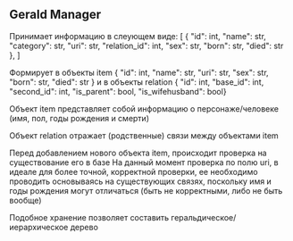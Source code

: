 ## Gerald Manager

Принимает информацию в слеующем виде:
[
    {
        "id": int,
        "name": str,
        "category": str,
        "uri": str,
        "relation_id": int,
        "sex": str,
        "born": str,
        "died": str
    },
]

Формирует в объекты item
{ "id": int, "name": str, "uri": str, "sex": str, "born": str, "died": str }
и в объекты relation
{ "id": int, "base_id": int, "second_id": int, "is_parent": bool, "is_wifehusband": bool}

Объект item представляет собой информацию о персонаже/человеке (имя, пол, годы рождения и смерти)

Объект relation отражает (родственные) связи между объектами item


Перед добавлением нового объекта item, происходит проверка на существование его в базе
На данный момент проверка по полю uri, в идеале для более точной, корректной проверки, ее необходимо проводить основываясь на существующих связях, поскольку имя и годы рождения могут отличаться (быть не корректными, либо не быть вообще)

Подобное хранение позволяет составить геральдическое/иерархическое дерево
